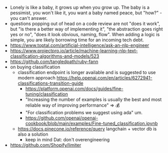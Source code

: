 - Lonely is like a baby, it grows up when you grow up. The baby is a pessimist, you won't like it, you want a baby named peace, but "how?" - you can't answer.
- questions popping out of head on a code review are not "does it work", but "is there a better way of implementing it", "the abstraction goes right yes or no", "does it look obvious, naming, flow". When adding a logic is simple, you are likely borrowing time for an incoming tech debt.
- https://www.toptal.com/artificial-intelligence/ask-an-nlp-engineer
- https://www.projectpro.io/article/machine-learning-nlp-text-classification-algorithms-and-models/523
- https://github.com/tangledpath/ruby-fann
- on buying classification
	- classification endpoint is longer available and is suggested to use modern approach https://help.openai.com/en/articles/6272941-classifications-transition-guide
		- https://platform.openai.com/docs/guides/fine-tuning/classification
		- "Increasing the number of examples is usually the best and most reliable way of improving performance" => 💰
		- "For classification problems we suggest using ada" um.
		- https://github.com/openai/openai-cookbook/blob/main/examples/Fine-tuned_classification.ipynb
	- https://docs.pinecone.io/reference/query langchain + vector db is also a solution
		- keep in mind Dat: don't overengineering
- https://github.com/Shopify/limiter